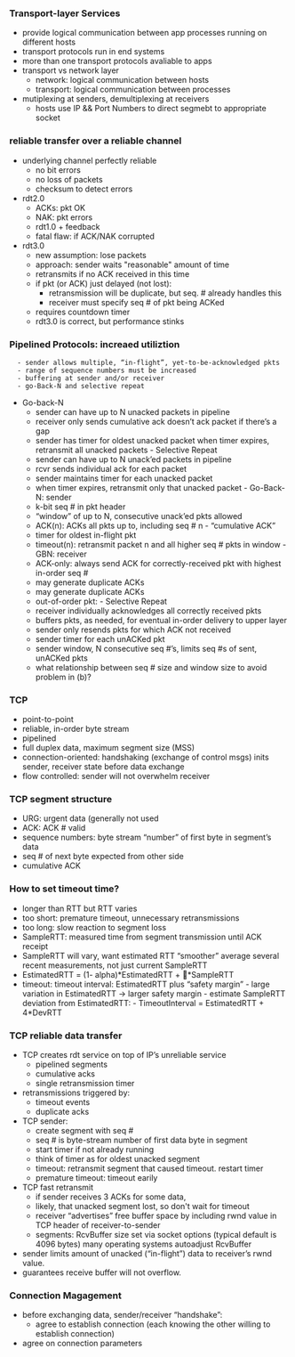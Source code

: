 ### Transport-layer Services
  - provide logical communication between app processes running on different hosts 
  - transport protocols run in end systems 
  - more than one transport protocols avaliable to apps 
  - transport vs network layer 
      - network: logical communication between hosts 
      - transport:  logical communication between processes 
  - mutiplexing at senders, demultiplexing at receivers
      - hosts use IP && Port Numbers to direct segmebt to appropriate socket 
      
 ### reliable transfer over a reliable channel
  - underlying channel perfectly reliable
      - no bit errors
      - no loss of packets
      - checksum to detect errors 
  - rdt2.0 
      - ACKs: pkt OK
      - NAK: pkt errors
      - rdt1.0 + feedback 
      - fatal flaw: if ACK/NAK corrupted 
  - rdt3.0 
      - new assumption: lose packets 
      - approach: sender waits  "reasonable" amount of time 
      - retransmits if no ACK received in this time
      - if pkt (or ACK) just delayed (not lost):
          - retransmission will be  duplicate, but seq. # already handles this
          - receiver must specify seq # of pkt being ACKed
      - requires countdown timer
      - rdt3.0 is correct, but performance stinks

### Pipelined Protocols: increaed utiliztion
      - sender allows multiple, “in-flight”, yet-to-be-acknowledged pkts
      - range of sequence numbers must be increased
      - buffering at sender and/or receiver
      - go-Back-N and selective repeat 
   - Go-back-N
      - sender can have up to N unacked packets in pipeline
      - receiver only sends cumulative ack doesn’t ack packet if there’s a gap
      - sender has timer for oldest unacked packet when timer expires, retransmit all unacked packets
    - Selective Repeat
      - sender can have up to N unack’ed packets in pipeline
      - rcvr sends individual ack for each packet
      - sender maintains timer for each unacked packet
      - when timer expires, retransmit only that unacked packet
    - Go-Back-N: sender
      - k-bit seq # in pkt header
      - “window” of up to N, consecutive unack’ed pkts allowed
      - ACK(n): ACKs all pkts up to, including seq # n - “cumulative ACK”
      - timer for oldest in-flight pkt
      - timeout(n): retransmit packet n and all higher seq # pkts in window
    - GBN: receiver 
      - ACK-only: always send ACK for correctly-received pkt with highest in-order seq #
      - may generate duplicate ACKs
      - may generate duplicate ACKs
      - out-of-order pkt: 
    - Selective Repeat 
      - receiver individually acknowledges all correctly received pkts
      - buffers pkts, as needed, for eventual in-order delivery to upper layer
      - sender only resends pkts for which ACK not received
      - sender timer for each unACKed pkt
      - sender window, N consecutive seq #’s, limits seq #s of sent, unACKed pkts
      - what relationship between seq # size and window size to avoid problem in (b)?


### TCP 
  - point-to-point
  - reliable, in-order byte stream
  - pipelined 
  - full duplex data, maximum segment size (MSS)
  - connection-oriented: handshaking (exchange of control msgs) inits 
    sender, receiver state before data exchange
  - flow controlled: sender will not overwhelm receiver

### TCP segment structure 
  - URG: urgent data (generally not used
  - ACK: ACK # valid
  - sequence numbers: byte stream “number” of first byte in segment’s data
  - seq # of next byte expected from other side
  - cumulative ACK

### How to set timeout time?
  - longer than RTT but RTT varies
  - too short: premature timeout, unnecessary retransmissions
  - too long: slow reaction to segment loss
  - SampleRTT: measured time from segment transmission until ACK receipt
  - SampleRTT will vary, want estimated RTT “smoother” average several 
     recent measurements, not just current SampleRTT
  - EstimatedRTT = (1- alpha)*EstimatedRTT + *SampleRTT
  - timeout: timeout interval: EstimatedRTT plus “safety margin”
        - large variation in EstimatedRTT -> larger safety margin
        - estimate SampleRTT deviation from EstimatedRTT: 
        - TimeoutInterval = EstimatedRTT + 4*DevRTT
### TCP reliable data transfer
  - TCP creates rdt service on top of IP’s unreliable service
      - pipelined segments
      - cumulative acks
      - single retransmission timer
  - retransmissions triggered by:
      - timeout events
      - duplicate acks   
  - TCP sender: 
      - create segment with seq #
      - seq # is byte-stream number of first data byte in  segment
      - start timer if not already running 
      - think of timer as for oldest unacked segment
      - timeout: retransmit segment that caused timeout. restart timer
      - premature timeout: timeout earily 
   - TCP fast retransmit 
      - if sender receives 3 ACKs for some data, 
      - likely, that unacked segment lost, so don't wait for timeout 
      - receiver “advertises” free buffer space by including rwnd value
          in TCP header of receiver-to-sender 
      - segments: RcvBuffer size set via socket options (typical default is 
         4096 bytes) many operating systems autoadjust RcvBuffer
   - sender limits amount of unacked (“in-flight”) data to receiver’s rwnd value.
   - guarantees receive buffer will not overflow. 

### Connection Magagement
  - before exchanging data, sender/receiver “handshake”:
     - agree to establish connection (each knowing the other willing to establish connection)
  - agree on connection parameters
  
      


 
 
 
 
 
 
 
 
 
 
 
 
 
 
 
 
 
 
